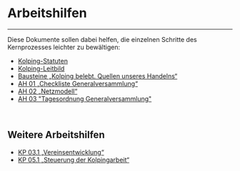 # Arbeitshilfen

---

Diese Dokumente sollen dabei helfen, die einzelnen Schritte
des Kernprozesses leichter zu bewältigen:

- [Kolping-Statuten](https://www.kolping.at/statuten.html)
- [Kolping-Leitbild](https://www.kolping.at/leitbild.html)
- [Bausteine „Kolping belebt. Quellen unseres
  Handelns“](https://www.kolping.at/hallein-2008kolping-belebt-quellen-unseres-handelns.html)
- [AH 01 „Checkliste Generalversammlung“]()
- [AH 02 „Netzmodell“]()
- [AH 03 "Tagesordnung Generalversammlung"]()

<br>

## Weitere Arbeitshilfen

- [KP 03.1 „Vereinsentwicklung“]()
- [KP 05.1 „Steuerung der Kolpingarbeit“]()
